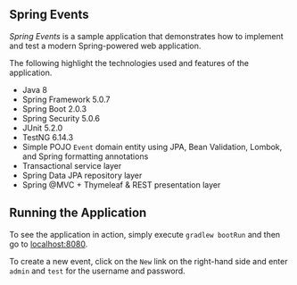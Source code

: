 ## Spring Events

_Spring Events_ is a sample application that demonstrates how to implement and test a modern Spring-powered web application.

The following highlight the technologies used and features of the application.

* Java 8
* Spring Framework 5.0.7
* Spring Boot 2.0.3
* Spring Security 5.0.6
* JUnit 5.2.0
* TestNG 6.14.3
* Simple POJO `Event` domain entity using JPA, Bean Validation, Lombok, and Spring formatting annotations
* Transactional service layer
* Spring Data JPA repository layer
* Spring @MVC + Thymeleaf & REST presentation layer

## Running the Application

To see the application in action, simply execute `gradlew bootRun` and then go to [localhost:8080](http://localhost:8080/).

To create a new event, click on the `New` link on the right-hand side and enter `admin` and `test` for the username and password.
